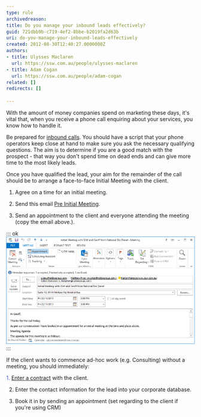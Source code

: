 ```yaml
---
type: rule
archivedreason: 
title: Do you manage your inbound leads effectively?
guid: 721dbb9b-c719-4ef2-8bbe-b2019fa2d63b
uri: do-you-manage-your-inbound-leads-effectively
created: 2012-08-30T12:40:27.0000000Z
authors:
- title: Ulysses Maclaren
  url: https://ssw.com.au/people/ulysses-maclaren
- title: Adam Cogan
  url: https://ssw.com.au/people/adam-cogan
related: []
redirects: []

---
```


With the amount of money companies spend on marketing these days, it's vital that, when you receive a phone call enquiring about your services, you know how to handle it.

<!--endintro-->

Be prepared for [inbound calls](http://www.ssw.com.au/SSW/Standards/Rules/RulesToBetterInboundCalls.aspx#Preparation). You should have a script that your phone operators keep close at hand to make sure you ask the necessary qualifying questions. The aim is to determine if you are a good match with the prospect - that way you don't spend time on dead ends and can give more time to the most likely leads.

Once you have qualified the lead, your aim for the remainder of the call should be to arrange a face-to-face Initial Meeting with the client.

1. Agree on a time for an initial meeting.

2. Send this email [Pre Initial Meeting](/Documents/BriefProposal-PreInitialMeeting.docx).

3. Send an appointment to the client and everyone attending the meeting (copy the email above.).


::: ok  
![Figure: Send an appointment for your initial meeting](meeting-request.jpg)  
:::

If the client wants to commence ad-hoc work (e.g. Consulting) without a meeting, you should immediately:

<font color="#3a66cc">1. <a href="/Pages/Enter-into-a-binding-written-contract-with-a-client-before-doing-any-billable-work.aspx">Enter a contract</a></font> with the client.

2. Enter the contact information for the lead into your corporate database.

3. Book it in by sending an appointment (set regarding to the client if you're using CRM)
